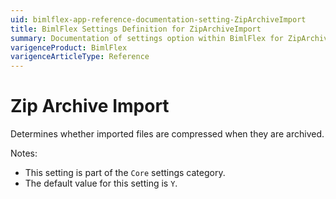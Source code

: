 ```yaml
---
uid: bimlflex-app-reference-documentation-setting-ZipArchiveImport
title: BimlFlex Settings Definition for ZipArchiveImport
summary: Documentation of settings option within BimlFlex for ZipArchiveImport
varigenceProduct: BimlFlex
varigenceArticleType: Reference
---
```


# Zip Archive Import

Determines whether imported files are compressed when they are archived.

Notes:

* This setting is part of the `Core` settings category.
* The default value for this setting is `Y`.